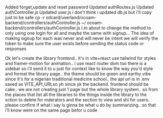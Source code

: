 Added forget,update and reset password
Updated authRoutes.js 
Updated authController.js
Updated user.js 
i don't think i updated db.js but i'll copy just to be safe
cp -r sdcard/userland/ocoam-backend/controllers/authController.js ~/ ocoam-backend/controllers/authController.js
I.m about to change the method to only using one login for all and maybe the same with signup...
The idea of making signup for each was never and will never be intent
we will verify the token to make sure the user exists before sending the status code or responses

Ok let's create the library frontend..  it's in vite+react use tailwind for styles and framer-motion for animation.. i use react router dom too there is a sidebar so i'll send it to u just for context like to know the way you'd style and format the library page.. the theme should be green and earthy vibe since it's for a nigerian traditional medicine school.. the api url is in .env saved as VITE_API_URLso yh since yk the backend. frontend should be cake.. we are not creating just 1 page but the whole library system.. so from the places that list all the libraries to the things inside the library to the sction to delete for mderators and the section to view and shi for users.. please confirm if what i say is ginna be what u do by summarizing.. so that i'll know were on the same page befor u code